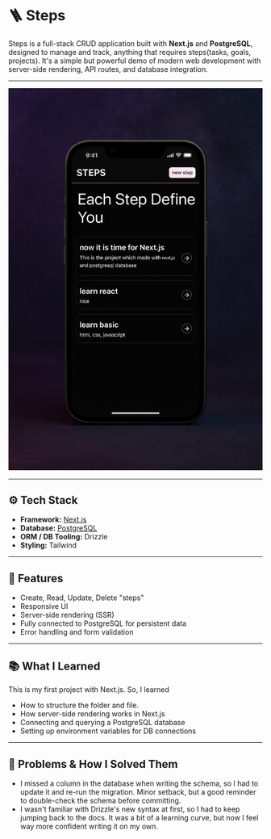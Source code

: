 # 🪜 Steps

Steps is a full-stack CRUD application built with **Next.js** and **PostgreSQL**, designed to manage and track, anything that requires steps(tasks, goals, projects). It's a simple but powerful demo of modern web development with server-side rendering, API routes, and database integration.

---

![App UI](./public/steps.png)

---

## ⚙️ Tech Stack

- **Framework:** [Next.js](https://nextjs.org/)
- **Database:** [PostgreSQL](https://www.postgresql.org/)
- **ORM / DB Tooling:** Drizzle
- **Styling:** Tailwind

---

## 🚀 Features

- Create, Read, Update, Delete "steps"
- Responsive UI
- Server-side rendering (SSR)
- Fully connected to PostgreSQL for persistent data
- Error handling and form validation

---

## 📚 What I Learned

This is my first project with Next.js. So, I learned

- How to structure the folder and file.
- How server-side rendering works in Next.js
- Connecting and querying a PostgreSQL database
- Setting up environment variables for DB connections

---

## 🧠 Problems & How I Solved Them

- I missed a column in the database when writing the schema, so I had to update it and re-run the migration. Minor setback, but a good reminder to double-check the schema before committing.
- I wasn't familiar with Drizzle's new syntax at first, so I had to keep jumping back to the docs. It was a bit of a learning curve, but now I feel way more confident writing it on my own.
